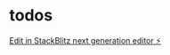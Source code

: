 # todos

[Edit in StackBlitz next generation editor ⚡️](https://stackblitz.com/~/github.com/ozzy2438/todos)